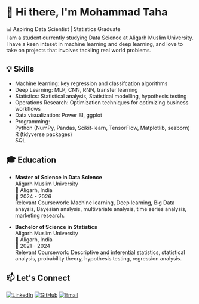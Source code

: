 # 👋 Hi there, I'm Mohammad Taha
📊 Aspiring Data Scientist | Statistics Graduate  
I am a student currently studying Data Science at Aligarh Muslim University. I have a keen inteset in machine learning and deep learning, and
love to take on projects that involves tackling real world problems.

## 💡 Skills
- Machine learning: key regression and classifcation algorithms
- Deep Learning: MLP, CNN, RNN, transfer learning
- Statistics: Statistical analysis, Statistical modelling, hypothesis testing
- Operations Research: Optimization techniques for optimizing business workflows
- Data visualization: Power BI, ggplot
- Programming:  
  Python (NumPy, Pandas, Scikit-learn, TensorFlow, Matplotlib, seaborn)  
  R (tidyverse packages)  
  SQL

## 🎓 Education
- **Master of Science in Data Science**  
Aligarh Muslim University  
📍 Aligarh, India  
📅 2024 - 2026  
Relevant Coursework: Machine learning, Deep learning, Big Data anaysis, Bayesian analysis, multivariate analysis, time series analysis, marketing research.  
  
- **Bachelor of Science in Statistics**  
Aligarh Muslim University  
📍 Aligarh, India  
📅 2021 - 2024  
Relevant Coursework: Descriptive and inferential statistics, statistical analysis, probability theory, hypothesis testing, regression analysis.  



## 📫 Let's Connect
[![LinkedIn](https://img.shields.io/badge/LinkedIn-0A66C2?logo=linkedin&logoColor=white)](https://linkedin.com/in/mohammad-taha-)
[![GitHub](https://img.shields.io/badge/GitHub-181717?logo=github&logoColor=white)](https://github.com/mohdtaha110)
[![Email](https://img.shields.io/badge/Email-D14836?logo=gmail&logoColor=white)](mailto:mohdtaha04@gmail.com)
